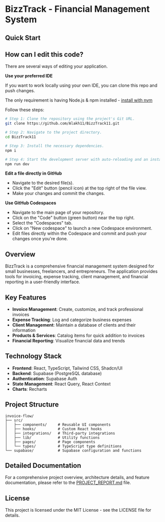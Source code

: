 # BizzTrack - Financial Management System

## Quick Start

## How can I edit this code?

There are several ways of editing your application.


**Use your preferred IDE**

If you want to work locally using your own IDE, you can clone this repo and push changes.

The only requirement is having Node.js & npm installed - [install with nvm](https://github.com/nvm-sh/nvm#installing-and-updating)

Follow these steps:

```sh
# Step 1: Clone the repository using the project's Git URL.
git clone https://github.com/Alakh11/BizzTrack11.git

# Step 2: Navigate to the project directory.
cd BizzTrack11

# Step 3: Install the necessary dependencies.
npm i

# Step 4: Start the development server with auto-reloading and an instant preview.
npm run dev
```

**Edit a file directly in GitHub**

- Navigate to the desired file(s).
- Click the "Edit" button (pencil icon) at the top right of the file view.
- Make your changes and commit the changes.

**Use GitHub Codespaces**

- Navigate to the main page of your repository.
- Click on the "Code" button (green button) near the top right.
- Select the "Codespaces" tab.
- Click on "New codespace" to launch a new Codespace environment.
- Edit files directly within the Codespace and commit and push your changes once you're done.


## Overview

BizzTrack is a comprehensive financial management system designed for small businesses, freelancers, and entrepreneurs. The application provides tools for invoicing, expense tracking, client management, and financial reporting in a user-friendly interface.

## Key Features

- **Invoice Management**: Create, customize, and track professional invoices
- **Expense Tracking**: Log and categorize business expenses
- **Client Management**: Maintain a database of clients and their information
- **Products & Services**: Catalog items for quick addition to invoices
- **Financial Reporting**: Visualize financial data and trends

## Technology Stack

- **Frontend**: React, TypeScript, Tailwind CSS, Shadcn/UI
- **Backend**: Supabase (PostgreSQL database)
- **Authentication**: Supabase Auth
- **State Management**: React Query, React Context
- **Charts**: Recharts

## Project Structure

```
invoice-flow/
├── src/
│   ├── components/     # Reusable UI components
│   ├── hooks/          # Custom React hooks
│   ├── integrations/   # Third-party integrations
│   ├── lib/            # Utility functions
│   ├── pages/          # Page components
│   └── types/          # TypeScript type definitions
└── supabase/           # Supabase configuration and functions
```

## Detailed Documentation

For a comprehensive project overview, architecture details, and feature documentation, please refer to the [PROJECT_REPORT.md](./PROJECT_REPORT.md) file.

## License

This project is licensed under the MIT License - see the LICENSE file for details.
